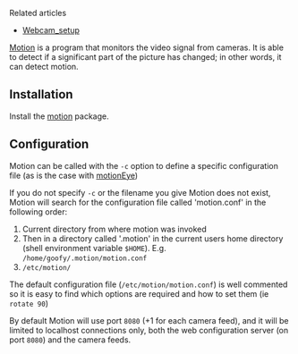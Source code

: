 Related articles

*   [Webcam_setup](/index.php/Webcam_setup "Webcam setup")

[Motion](https://motion-project.github.io/) is a program that monitors the video signal from cameras. It is able to detect if a significant part of the picture has changed; in other words, it can detect motion.

## Installation

Install the [motion](https://www.archlinux.org/packages/?name=motion) package.

## Configuration

Motion can be called with the `-c` option to define a specific configuration file (as is the case with [motionEye](https://github.com/ccrisan/motioneye/wiki))

If you do not specify `-c` or the filename you give Motion does not exist, Motion will search for the configuration file called 'motion.conf' in the following order:

1.  Current directory from where motion was invoked
2.  Then in a directory called '.motion' in the current users home directory (shell environment variable `$HOME`). E.g. `/home/goofy/.motion/motion.conf`
3.  `/etc/motion/`

The default configuration file (`/etc/motion/motion.conf`) is well commented so it is easy to find which options are required and how to set them (ie `rotate 90`)

By default Motion will use port `8080` (+1 for each camera feed), and it will be limited to localhost connections only, both the web configuration server (on port `8080`) and the camera feeds.